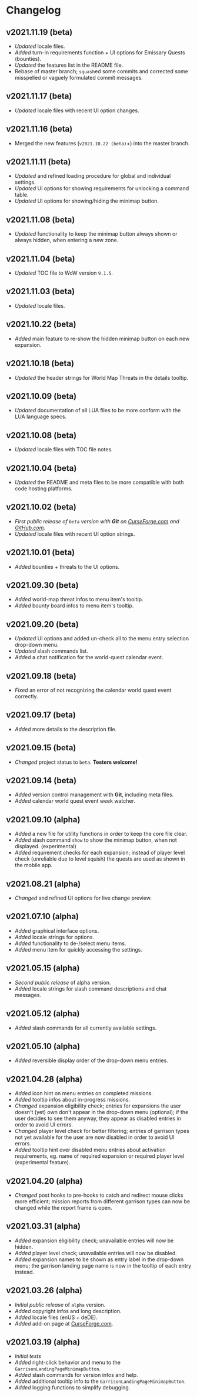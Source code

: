 Changelog
=========

v2021.11.19 (beta)
-------------------

- *Updated* locale files.
- *Added* turn-in requirements function + UI options for Emissary Quests (bounties).
- *Updated* the features list in the README file.
- Rebase of master branch; `squash`ed some commits and corrected some misspelled or vaguely formulated commit messages.

v2021.11.17 (beta)
-------------------

- *Updated* locale files with recent UI option changes.

v2021.11.16 (beta)
-------------------

- Merged the new features (`v2021.10.22 (beta)`+) into the master branch.

v2021.11.11 (beta)
-------------------

- *Updated* and refined loading procedure for global and individual settings.
- *Updated* UI options for showing requirements for unlocking a command table.
- *Updated* UI options for showing/hiding the minimap button.

v2021.11.08 (beta)
-------------------

- *Updated* functionality to keep the minimap button always shown or always hidden, when entering a new zone.

v2021.11.04 (beta)
-------------------

- *Updated* TOC file to WoW version `9.1.5`.

v2021.11.03 (beta)
-----------------

- *Updated* locale files.

v2021.10.22 (beta)
-------------------

- *Added* main feature to re-show the hidden minimap button on each new expansion.

v2021.10.18 (beta)
-------------------

- *Updated* the header strings for World Map Threats in the details tooltip.

v2021.10.09 (beta)
-------------------

- *Updated* documentation of all LUA files to be more conform with the LUA language specs.

v2021.10.08 (beta)
-------------------

- *Updated* locale files with TOC file notes.

v2021.10.04 (beta)
-------------------

- *Updated* the README and meta files to be more compatible with both code hosting platforms.

v2021.10.02 (beta)
-------------------

- *First public release of `beta` version with __Git__ on [CurseForge.com](https://www.curseforge.com/wow/addons/mission-report-button-plus) and [GitHub.com](https://github.com/erglo/mission-report-button-plus).*
- *Updated* locale files with recent UI option strings.

v2021.10.01 (beta)
------------

- *Added* bounties + threats to the UI options.

v2021.09.30 (beta)
-------------------

- *Added* world-map threat infos to menu item's tooltip.
- *Added* bounty board infos to menu item's tooltip.

v2021.09.20 (beta)
-------------------

- *Updated* UI options and added un-check all to the menu entry selection drop-down menu.
- *Updated* slash commands list.
- *Added* a chat notification for the world-quest calendar event.

v2021.09.18 (beta)
-------------------

- *Fixed* an error of not recognizing the calendar world quest event correctly.

v2021.09.17 (beta)
-------------------

- *Added* more details to the description file.

v2021.09.15 (beta)
-------------------

- *Changed* project status to `beta`. __Testers welcome!__

v2021.09.14 (beta)
-------------------

- *Added* version control management with __Git__, including meta files.
- *Added* calendar world quest event week watcher.

v2021.09.10 (alpha)
-------------------

- *Added* a new file for utility functions in order to keep the core file clear.
- *Added* slash command `show` to show the minimap button, when not displayed. (experimental)
- *Added* requirement checks for each expansion; instead of player level check (unreliable due to level squish) the quests are used as shown in the mobile app.

v2021.08.21 (alpha)
-------------------

- *Changed* and refined UI options for live change preview.

v2021.07.10 (alpha)
-------------------

- *Added* graphical interface options.
- *Added* locale strings for options.
- *Added* functionality to de-/select menu items.
- *Added* menu item for quickly accessing the settings.

v2021.05.15 (alpha)
-------------------

- *Second public release* of alpha version.
- *Added* locale strings for slash command descriptions and chat messages.

v2021.05.12 (alpha)
-------------------

- *Added* slash commands for all currently available settings.

v2021.05.10 (alpha)
-------------------

- *Added* reversible display order of the drop-down menu entries.

v2021.04.28 (alpha)
-------------------

- *Added* icon hint on menu entries on completed missions.
- *Added* tooltip infos about in-progress missions.
- *Changed* expansion eligibility check; entries for expansions the user doesn't
  (yet) own don't appear in the drop-down menu (optional); if the user decides
  to see them anyway, they appear as disabled entries in order to avoid
  UI errors.
- *Changed* player level check for better filtering; entries of garrison types
  not yet available for the user are now disabled in order to avoid UI errors.
- *Added* tooltip hint over disabled menu entries about activation requirements,
  eg. name of required expansion or required player level (experimental feature).

v2021.04.20 (alpha)
-------------------

- *Changed* post hooks to pre-hooks to catch and redirect mouse clicks more
  efficient; mission reports from different garrison types can now be changed
  while the report frame is open.

v2021.03.31 (alpha)
-------------------

- *Added* expansion eligibility check; unavailable entries will now be hidden.
- *Added* player level check; unavailable entries will now be disabled.
- *Added* expansion names to be shown as entry label in the drop-down menu; the
  garrison landing page name is now in the tooltip of each entry instead.

v2021.03.26 (alpha)
-------------------

- *Initial public release* of `alpha` version.
- *Added* copyright infos and long description.
- *Added* locale files (enUS + deDE).
- *Added* add-on page at
  [CurseForge.com](https://www.curseforge.com/wow/addons/mission-report-button-plus).

v2021.03.19 (alpha)
-------------------

- *Initial tests*
- *Added* right-click behavior and menu to the
  `GarrisonLandingPageMinimapButton`.
- *Added* slash commands for version infos and help.
- *Added* additional tooltip info to the `GarrisonLandingPageMinimapButton`.
- *Added* logging functions to simplify debugging.
